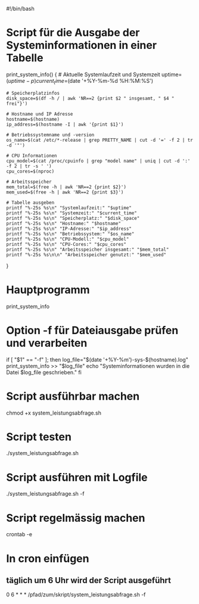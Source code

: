 #!/bin/bash

# Script für die Ausgabe der Systeminformationen in einer Tabelle
print_system_info() {
    # Aktuelle Systemlaufzeit und Systemzeit
    uptime=$(uptime -p)
    current_time=$(date '+%Y-%m-%d %H:%M:%S')

    # Speicherplatzinfos
    disk_space=$(df -h / | awk 'NR==2 {print $2 " insgesamt, " $4 " frei"}')

    # Hostname und IP Adresse
    hostname=$(hostname)
    ip_address=$(hostname -I | awk '{print $1}')

    # Betriebssystemname und -version
    os_name=$(cat /etc/*-release | grep PRETTY_NAME | cut -d '=' -f 2 | tr -d '"')

    # CPU Informationen
    cpu_model=$(cat /proc/cpuinfo | grep "model name" | uniq | cut -d ':' -f 2 | tr -s ' ')
    cpu_cores=$(nproc)

    # Arbeitsspeicher
    mem_total=$(free -h | awk 'NR==2 {print $2}')
    mem_used=$(free -h | awk 'NR==2 {print $3}')

    # Tabelle ausgeben
    printf "%-25s %s\n" "Systemlaufzeit:" "$uptime"
    printf "%-25s %s\n" "Systemzeit:" "$current_time"
    printf "%-25s %s\n" "Speicherplatz:" "$disk_space"
    printf "%-25s %s\n" "Hostname:" "$hostname"
    printf "%-25s %s\n" "IP-Adresse:" "$ip_address"
    printf "%-25s %s\n" "Betriebssystem:" "$os_name"
    printf "%-25s %s\n" "CPU-Modell:" "$cpu_model"
    printf "%-25s %s\n" "CPU-Cores:" "$cpu_cores"
    printf "%-25s %s\n" "Arbeitsspeicher insgesamt:" "$mem_total"
    printf "%-25s %s\n\n" "Arbeitsspeicher genutzt:" "$mem_used"
}

# Hauptprogramm
print_system_info

# Option -f für Dateiausgabe prüfen und verarbeiten
if [ "$1" == "-f" ]; then
    log_file="$(date '+%Y-%m')-sys-$(hostname).log"
    print_system_info >> "$log_file"
    echo "Systeminformationen wurden in die Datei $log_file geschrieben."
fi


# Script ausführbar machen
chmod +x system_leistungsabfrage.sh

# Script testen
./system_leistungsabfrage.sh

# Script ausführen mit Logfile
./system_leistungsabfrage.sh -f

# Script regelmässig machen
crontab -e

# In cron einfügen
## täglich um 6 Uhr wird der Script ausgeführt
0 6 * * * /pfad/zum/skript/system_leistungsabfrage.sh -f


